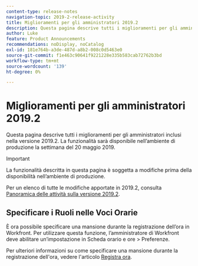 ```yaml
---
content-type: release-notes
navigation-topic: 2019-2-release-activity
title: Miglioramenti per gli amministratori 2019.2
description: Questa pagina descrive tutti i miglioramenti per gli amministratori inclusi nella versione 2019.2. La funzionalità sarà disponibile nell’ambiente di produzione la settimana del 20 maggio 2019.
author: Luke
feature: Product Announcements
recommendations: noDisplay, noCatalog
exl-id: 181e764b-a3de-487d-a8b2-008c0d5463e0
source-git-commit: f1e463c90641f9221228e335b583cab72762b3bd
workflow-type: tm+mt
source-wordcount: '139'
ht-degree: 0%

---
```


# Miglioramenti per gli amministratori 2019.2

Questa pagina descrive tutti i miglioramenti per gli amministratori inclusi nella versione 2019.2. La funzionalità sarà disponibile nell’ambiente di produzione la settimana del 20 maggio 2019.

>[!IMPORTANT]
>
>La funzionalità descritta in questa pagina è soggetta a modifiche prima della disponibilità nell’ambiente di produzione.

Per un elenco di tutte le modifiche apportate in 2019.2, consulta [Panoramica delle attività sulla versione 2019.2](../../../../product-announcements/product-releases/quarterly-release-archive/2019.2-release-activity/2019-2-release-activity-overview.md).

## Specificare i Ruoli nelle Voci Orarie

È ora possibile specificare una mansione durante la registrazione dell’ora in Workfront. Per utilizzare questa funzione, l’amministratore di Workfront deve abilitare un’impostazione in Scheda orario e ore > Preferenze.

Per ulteriori informazioni su come specificare una mansione durante la registrazione dell&#39;ora, vedere l&#39;articolo [Registra ora](../../../../timesheets/create-and-manage-timesheets/log-time.md).
